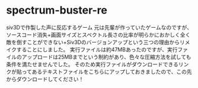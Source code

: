 # spectrum-buster-re
siv3Dで作製した声に反応するゲーム
元は先輩が作っていたゲームなのですが、ソースコード消失+画面サイズとスペクトル長さの比率が明らかにおかしく全く敵を倒すことができない+Siv3Dのバージョンアップという三つの理由からリメイクすることにしました。
実行ファイルは約47MBあったのですが、実行ファイルのアップロードは25MBまでという制約があり、色々な圧縮方法を試しても条件を満たせませんでした。
そのため実行ファイルがダウンロードできるリンクが貼ってあるテキストファイルをこちらにアップしておきましたので、この先からダウンロードしてください！
